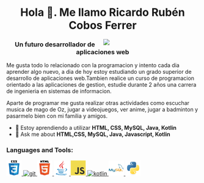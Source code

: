 <h1 align="center">Hola 👋. Me llamo Ricardo Rubén Cobos Ferrer</h1>
<img align="right"  width = "250px" src = "https://github.com/Sanstroid/Sanstroid/assets/99502950/e144cc76-e962-4caa-a3ce-0271d5826c44">
<h3 align="center">Un futuro desarrollador de aplicaciones web</h3>
<p>Me gusta todo lo relacionado con la programacion y intento cada dia aprender algo nuevo, a dia de hoy estoy estudiando un grado superior de desarrollo de aplicaciones web.Tambien realice un curso de programacion orientado a las aplicaciones de gestion, estudie durante 2 años una carrera de ingenieria en sistemas de informacion.</p>
<p>Aparte de programar me gusta realizar otras actividades como escuchar musica de mago de Oz, jugar a videojuegos, ver anime, jugar a badminton y pasarmelo bien con mi familia y amigos.</p>


- 🌱 Estoy aprendiendo a utilizar **HTML, CSS, MySQL, Java, Kotlin**
- 💬 Ask me about **HTML,CSS, MySQL, Java, Javascript, Kotlin**
<h3 align="left">Languages and Tools:</h3>
<p align="left"> <a href="https://www.w3schools.com/css/" target="_blank" rel="noreferrer"> <img src="https://raw.githubusercontent.com/devicons/devicon/master/icons/css3/css3-original-wordmark.svg" alt="css3" width="40" height="40"/> </a> <a href="https://git-scm.com/" target="_blank" rel="noreferrer"> <img src="https://www.vectorlogo.zone/logos/git-scm/git-scm-icon.svg" alt="git" width="40" height="40"/> </a> <a href="https://www.w3.org/html/" target="_blank" rel="noreferrer"> <img src="https://raw.githubusercontent.com/devicons/devicon/master/icons/html5/html5-original-wordmark.svg" alt="html5" width="40" height="40"/> </a> <a href="https://www.java.com" target="_blank" rel="noreferrer"> <img src="https://raw.githubusercontent.com/devicons/devicon/master/icons/java/java-original.svg" alt="java" width="40" height="40"/> </a> <a href="https://developer.mozilla.org/en-US/docs/Web/JavaScript" target="_blank" rel="noreferrer"> <img src="https://raw.githubusercontent.com/devicons/devicon/master/icons/javascript/javascript-original.svg" alt="javascript" width="40" height="40"/> </a> <a href="https://kotlinlang.org" target="_blank" rel="noreferrer"> <img src="https://www.vectorlogo.zone/logos/kotlinlang/kotlinlang-icon.svg" alt="kotlin" width="40" height="40"/> </a> <a href="https://www.mysql.com/" target="_blank" rel="noreferrer"> <img src="https://raw.githubusercontent.com/devicons/devicon/master/icons/mysql/mysql-original-wordmark.svg" alt="mysql" width="40" height="40"/> </a> <a href="https://www.python.org" target="_blank" rel="noreferrer"> <img src="https://raw.githubusercontent.com/devicons/devicon/master/icons/python/python-original.svg" alt="python" width="40" height="40"/> </a> </p>

